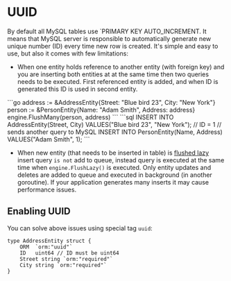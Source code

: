 # UUID

By default all MySQL tables use `PRIMARY KEY AUTO_INCREMENT. It means
that MySQL server is responsible to automatically generate new unique number (ID) 
every time new row is created. It's simple and easy to use, but also it comes with few
limitations:

 * When one entity holds reference to another entity (with foreign key) and you are inserting both entities at
at the same time then two queries needs to be executed. First referenced entity is added, and when ID is generated
this ID is used in second entity.

<code-group>
<code-block title="code">
```go
address := &AddressEntity{Street: "Blue bird 23", City: "New York"}
person := &PersonEntity{Name: "Adam Smith", Address: address}
engine.FlushMany(person, address)
```
</code-block>

<code-block title="queries">
```sql
INSERT INTO AddressEntity(Street, City) VALUES("Blue bird 23", "New York"); // ID = 1
// sends another query to MySQL
INSERT INTO PersonEntity(Name, Address) VALUES("Adam Smith", 1);
```
</code-block>
</code-group>

 * When new entity (that needs to be inserted in table) is [flushed lazy](/guide/lazy_crud.html#lazy-flush) 
insert query `is not` add to queue, instead query is executed at the same time when
`engine.FlushLazy()` is executed. Only entity updates and deletes are added to queue and
executed in background (in another goroutine). If your application generates many inserts
it may cause performance issues.

## Enabling UUID

You can solve above issues using special tag `uuid`:

```go{2}
type AddressEntity struct {
	ORM  `orm:"uuid"`
	ID   uint64 // ID must be uint64
	Street string `orm:"required"`
	City string `orm:"required"`
}
```
